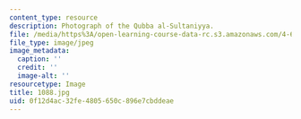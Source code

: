 ```yaml
---
content_type: resource
description: Photograph of the Qubba al-Sultaniyya.
file: /media/https%3A/open-learning-course-data-rc.s3.amazonaws.com/4-615-the-architecture-of-cairo-spring-2002/0f12d4ac32fe4805650c896e7cbddeae_1088.jpg
file_type: image/jpeg
image_metadata:
  caption: ''
  credit: ''
  image-alt: ''
resourcetype: Image
title: 1088.jpg
uid: 0f12d4ac-32fe-4805-650c-896e7cbddeae
---
```

